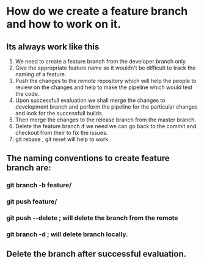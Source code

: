 # How do we create a feature branch and how to work on it.
## Its always work like this
1. We need to create a feature branch from the developer branch only
2. Give the appropriate feature name so it wouldn't be difficult to track the naming of a feature.
3. Push the changes to the remote repository which will help the people to review on the changes and help to make the pipeline which would test the code.
4. Upon successfull evaluation we shall merge the changes to development branch and perform the pipeline for the particular changes and look for the successfull builds.
5. Then merge the changes to the release branch from the master branch.
6. Delete the feature branch if we need we can go back to the commit and checkout from their to fix the issues.
7. git rebase , git reset will help to work.

## The naming conventions to create feature branch are:
### git branch -b feature/<feature-name>
### git push <remote-name> feature/<feature-name>
### git push <remote-name> --delete <feature-branchname>;  will delete the branch from the remote
### git branch -d <branch-name>; will delete branch locally.
## Delete the branch after successful evaluation.

